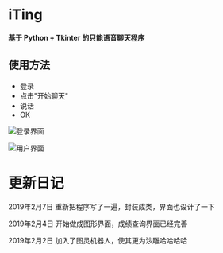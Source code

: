 # iTing 

**基于 Python + Tkinter 的只能语音聊天程序**

## 使用方法
- 登录
- 点击"开始聊天"
- 说话
- OK


![登录界面](https://raw.githubusercontent.com/FatTig3R/iTing-Gui/master/Home_window.png)


![用户界面](https://raw.githubusercontent.com/FatTig3R/iTing-Gui/master/user_window.png)





# 更新日记

2019年2月7日	重新把程序写了一遍，封装成类，界面也设计了一下

2019年2月4日 	开始做成图形界面，成绩查询界面已经完善

2019年2月2日	加入了图灵机器人，使其更为沙雕哈哈哈哈



